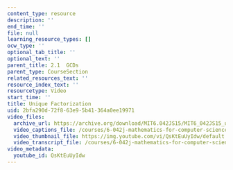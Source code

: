 ```yaml
---
content_type: resource
description: ''
end_time: ''
file: null
learning_resource_types: []
ocw_type: ''
optional_tab_title: ''
optional_text: ''
parent_title: 2.1  GCDs
parent_type: CourseSection
related_resources_text: ''
resource_index_text: ''
resourcetype: Video
start_time: ''
title: Unique Factorization
uid: 2bfa290d-72f8-63e9-5b41-364a0ee19971
video_files:
  archive_url: https://archive.org/download/MIT6.042JS15/MIT6_042JS15_unique_factorization_ipod.mp4
  video_captions_file: /courses/6-042j-mathematics-for-computer-science-spring-2015/36b13c4f1e6857a69ae76b70f6402224_QsKtEuUyIdw.vtt
  video_thumbnail_file: https://img.youtube.com/vi/QsKtEuUyIdw/default.jpg
  video_transcript_file: /courses/6-042j-mathematics-for-computer-science-spring-2015/7b070dde10a1482e5df3daa3af0ef223_QsKtEuUyIdw.pdf
video_metadata:
  youtube_id: QsKtEuUyIdw
---
```


